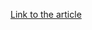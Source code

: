 [Link to the article](https://www.cisa.gov/news-events/alerts/2025/07/29/cisa-releases-part-one-zero-trust-microsegmentation-guidance)
